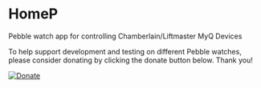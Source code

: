# HomeP
Pebble watch app for controlling Chamberlain/Liftmaster MyQ Devices


To help support development and testing on different Pebble watches, please consider donating by clicking the donate button below. Thank you!

[![Donate](https://img.shields.io/badge/Donate-PayPal-green.svg)](https://www.paypal.com/cgi-bin/webscr?cmd=_donations&business=F9YSYB6SLS83S&lc=US&item_name=SeaPea&item_number=HomeP&currency_code=USD&bn=PP%2dDonationsBF%3abtn_donate_LG%2egif%3aNonHosted)
